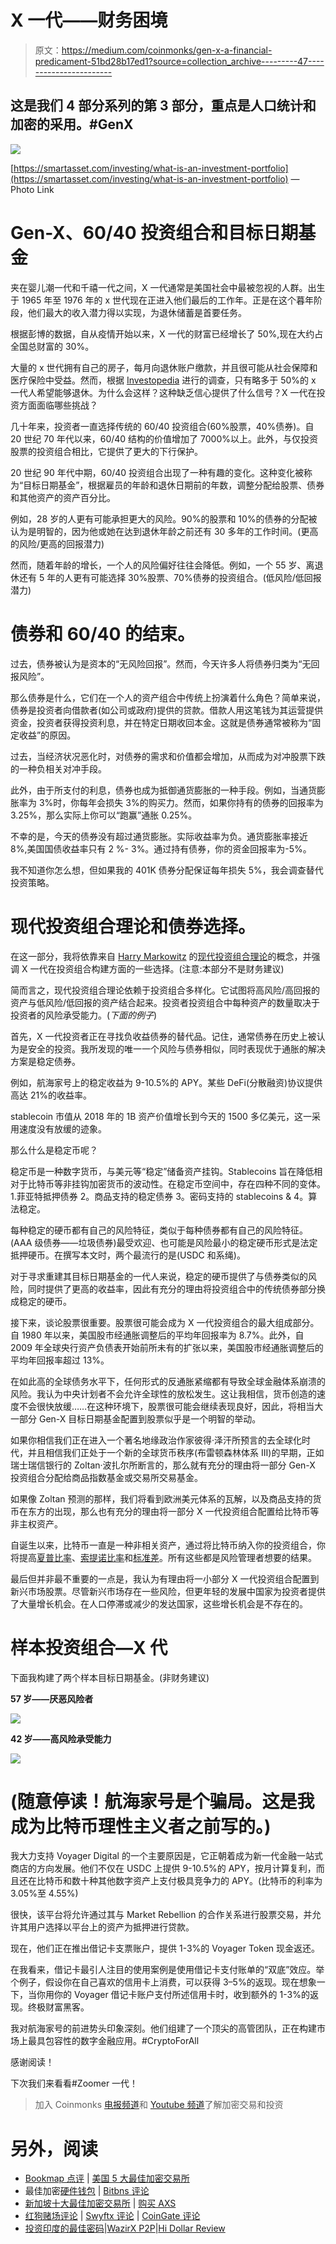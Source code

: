 # X 一代——财务困境

> 原文：<https://medium.com/coinmonks/gen-x-a-financial-predicament-51bd28b17ed1?source=collection_archive---------47----------------------->

## 这是我们 4 部分系列的第 3 部分，重点是人口统计和加密的采用。#GenX

![](img/831b65cb8106fd831fd83dc144832078.png)

[https://smartasset.com/investing/what-is-an-investment-portfolio](https://smartasset.com/investing/what-is-an-investment-portfolio) — Photo Link

# Gen-X、60/40 投资组合和目标日期基金

夹在婴儿潮一代和千禧一代之间，X 一代通常是美国社会中最被忽视的人群。出生于 1965 年至 1976 年的 x 世代现在正进入他们最后的工作年。正是在这个暮年阶段，他们最大的收入潜力得以实现，为退休储蓄是首要任务。

根据彭博的数据，自从疫情开始以来，X 一代的财富已经增长了 50%,现在大约占全国总财富的 30%。

大量的 x 世代拥有自己的房子，每月向退休账户缴款，并且很可能从社会保障和医疗保险中受益。然而，根据 [Investopedia](https://www.investopedia.com/generation-x-all-eyes-on-retirement-5224396) 进行的调查，只有略多于 50%的 x 一代人希望能够退休。为什么会这样？这种缺乏信心提供了什么信号？X 一代在投资方面面临哪些挑战？

几十年来，投资者一直选择传统的 60/40 投资组合(60%股票，40%债券)。自 20 世纪 70 年代以来，60/40 结构的价值增加了 7000%以上。此外，与仅投资股票的投资组合相比，它提供了更大的下行保护。

20 世纪 90 年代中期，60/40 投资组合出现了一种有趣的变化。这种变化被称为“目标日期基金”，根据雇员的年龄和退休日期前的年数，调整分配给股票、债券和其他资产的资产百分比。

例如，28 岁的人更有可能承担更大的风险。90%的股票和 10%的债券的分配被认为是明智的，因为他或她在达到退休年龄之前还有 30 多年的工作时间。(更高的风险/更高的回报潜力)

然而，随着年龄的增长，一个人的风险偏好往往会降低。例如，一个 55 岁、离退休还有 5 年的人更有可能选择 30%股票、70%债券的投资组合。(低风险/低回报潜力)

# 债券和 60/40 的结束。

过去，债券被认为是资本的“无风险回报”。然而，今天许多人将债券归类为“无回报风险”。

那么债券是什么，它们在一个人的资产组合中传统上扮演着什么角色？简单来说，债券是投资者向借款者(如公司或政府)提供的贷款。借款人用这笔钱为其运营提供资金，投资者获得投资利息，并在特定日期收回本金。这就是债券通常被称为“固定收益”的原因。

过去，当经济状况恶化时，对债券的需求和价值都会增加，从而成为对冲股票下跌的一种负相关对冲手段。

此外，由于所支付的利息，债券也成为抵御通货膨胀的一种手段。例如，当通货膨胀率为 3%时，你每年会损失 3%的购买力。然而，如果你持有的债券的回报率为 3.25%，那么实际上你可以“跑赢”通胀 0.25%。

不幸的是，今天的债券没有超过通货膨胀。实际收益率为负。通货膨胀率接近 8%,美国国债收益率只有 2 %- 3%。通过持有债券，你的资金回报率为-5%。

我不知道你怎么想，但如果我的 401K 债券分配保证每年损失 5%，我会调查替代投资策略。

# 现代投资组合理论和债券选择。

在这一部分，我将依靠来自 [Harry Markowitz](https://www.investopedia.com/terms/h/harrymarkowitz.asp) 的[现代投资组合理论](https://www.investopedia.com/terms/m/modernportfoliotheory.asp#:~:text=The%20modern%20portfolio%20theory%20(MPT)%20is%20a%20practical%20method%20for,an%20acceptable%20level%20of%20risk.&text=A%20key%20component%20of%20the,low%20risk%20and%20low%20return.)的概念，并强调 X 一代在投资组合构建方面的一些选择。(注意:本部分不是财务建议)

简而言之，现代投资组合理论依赖于投资组合多样化。它试图将高风险/高回报的资产与低风险/低回报的资产结合起来。投资者投资组合中每种资产的数量取决于投资者的风险承受能力。(*下面的例子*)

首先，X 一代投资者正在寻找负收益债券的替代品。记住，通常债券在历史上被认为是安全的投资。我所发现的唯一一个风险与债券相似，同时表现优于通胀的解决方案是稳定债券。

例如，航海家号上的稳定收益为 9-10.5%的 APY。某些 DeFi(分散融资)协议提供高达 21%的收益率。

stablecoin 市值从 2018 年的 1B 资产价值增长到今天的 1500 多亿美元，这一采用速度没有放缓的迹象。

那么什么是稳定币呢？

稳定币是一种数字货币，与美元等“稳定”储备资产挂钩。Stablecoins 旨在降低相对于比特币等非挂钩加密货币的波动性。在稳定币空间中，存在四种不同的变体。1.菲亚特抵押债券 2。商品支持的稳定债券 3。密码支持的 stablecoins & 4。算法稳定。

每种稳定的硬币都有自己的风险特征，类似于每种债券都有自己的风险特征。(AAA 级债券——垃圾债券)最受欢迎、也可能是风险最小的稳定硬币形式是法定抵押硬币。在撰写本文时，两个最流行的是(USDC 和系绳)。

对于寻求重建其目标日期基金的一代人来说，稳定的硬币提供了与债券类似的风险，同时提供了更高的收益率，因此有充分的理由将投资组合中的传统债券部分换成稳定的硬币。

接下来，谈论股票很重要。股票很可能会成为 X 一代投资组合的最大组成部分。自 1980 年以来，美国股市经通胀调整后的平均年回报率为 8.7%。此外，自 2009 年全球央行资产负债表开始前所未有的扩张以来，美国股市经通胀调整后的平均年回报率超过 13%。

在如此高的全球债务水平下，任何形式的反通胀紧缩都有导致全球金融体系崩溃的风险。我认为中央计划者不会允许全球性的放松发生。这让我相信，货币创造的速度不会很快放缓……在这种环境下，股票很可能会继续表现良好，因此，将相当大一部分 Gen-X 目标日期基金配置到股票似乎是一个明智的举动。

如果你相信我们正在进入一个著名地缘政治作家彼得·泽汗所预言的去全球化时代，并且相信我们正处于一个新的全球货币秩序(布雷顿森林体系 III)的早期，正如瑞士瑞信银行的 Zoltan·波扎尔所断言的，那么就有充分的理由将一部分 Gen-X 投资组合分配给商品指数基金或交易所交易基金。

如果像 Zoltan 预测的那样，我们将看到欧洲美元体系的瓦解，以及商品支持的货币在东方的出现，那么也有充分的理由将一部分 X 一代投资组合配置给比特币等非主权资产。

自诞生以来，比特币一直是一种非相关资产，通过将比特币纳入你的投资组合，你将提高[夏普比率](https://www.investopedia.com/terms/s/sharperatio.asp)、[索提诺比率](https://www.investopedia.com/terms/s/sortinoratio.asp)和[标准差](https://www.investopedia.com/terms/s/standarddeviation.asp)。所有这些都是风险管理者想要的结果。

最后但并非最不重要的一点是，我认为有理由将一小部分 X 一代投资组合配置到新兴市场股票。尽管新兴市场存在一些风险，但更年轻的发展中国家为投资者提供了大量增长机会。在人口停滞或减少的发达国家，这些增长机会是不存在的。

# **样本投资组合—X 代**

下面我构建了两个样本目标日期基金。(非财务建议)

**57 岁——厌恶风险者**

![](img/5f01feb2065045d67746e926f814e90a.png)

**42 岁——高风险承受能力**

![](img/d971f495cf7ab1f9c744ed5439fbf2bb.png)

# (随意停读！航海家号是个骗局。这是我成为比特币理性主义者之前写的。)

我大力支持 Voyager Digital 的一个主要原因是，它正朝着成为新一代金融一站式商店的方向发展。他们不仅在 USDC 上提供 9-10.5%的 APY，按月计算复利，而且还在比特币和数十种其他数字资产上支付极具竞争力的 APY。(比特币的利率为 3.05%至 4.55%)

很快，该平台将允许通过其与 Market Rebellion 的合作关系进行股票交易，并允许其用户选择以平台上的资产为抵押进行贷款。

现在，他们正在推出借记卡支票账户，提供 1-3%的 Voyager Token 现金返还。

在我看来，借记卡最引人注目的使用案例是使用借记卡支付账单的“双底”效应。举个例子，假设你在自己喜欢的信用卡上消费，可以获得 3–5%的返现。现在想象一下，当你用你的 Voyager 借记卡账户支付所述信用卡时，收到额外的 1-3%的返现。终极财富黑客。

我对航海家号的前进势头印象深刻。他们组建了一个顶尖的高管团队，正在构建市场上最具包容性的数字金融应用。#CryptoForAll

感谢阅读！

下次我们来看看#Zoomer 一代！

> 加入 Coinmonks [电报频道](https://t.me/coincodecap)和 [Youtube 频道](https://www.youtube.com/c/coinmonks/videos)了解加密交易和投资

# 另外，阅读

*   [Bookmap 点评](https://coincodecap.com/bookmap-review-2021-best-trading-software) | [美国 5 大最佳加密交易所](https://coincodecap.com/crypto-exchange-usa)
*   最佳加密[硬件钱包](/coinmonks/hardware-wallets-dfa1211730c6) | [Bitbns 评论](/coinmonks/bitbns-review-38256a07e161)
*   [新加坡十大最佳加密交易所](https://coincodecap.com/crypto-exchange-in-singapore) | [购买 AXS](https://coincodecap.com/buy-axs-token)
*   [红狗赌场评论](https://coincodecap.com/red-dog-casino-review) | [Swyftx 评论](https://coincodecap.com/swyftx-review) | [CoinGate 评论](https://coincodecap.com/coingate-review)
*   [投资印度的最佳密码](https://coincodecap.com/best-crypto-to-invest-in-india-in-2021)|[WazirX P2P](https://coincodecap.com/wazirx-p2p)|[Hi Dollar Review](https://coincodecap.com/hi-dollar-review)